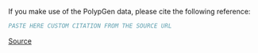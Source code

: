 If you make use of the PolypGen data, please cite the following reference:

``` bibtex
PASTE HERE CUSTOM CITATION FROM THE SOURCE URL
```

[Source](https://arxiv.org/abs/2106.04463)
